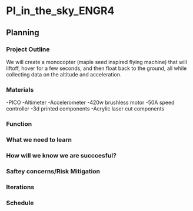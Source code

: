# PI_in_the_sky_ENGR4
## Planning
### Project Outline
We will create a monocopter (maple seed inspired flying machine) that will liftoff, hover for a few seconds, and then float back to the ground, all while collecting data on the altitude and acceleration.

### Materials
-PICO
-Altimeter
-Accelerometer
-420w brushless motor
-50A speed controller
-3d printed components
-Acrylic laser cut components
### Function


### What we need to learn


### How will we know we are succcesful?


### Saftey concerns/Risk Mitigation


### Iterations


### Schedule
